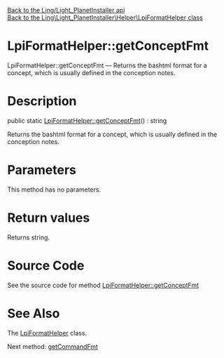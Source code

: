 [Back to the Ling/Light_PlanetInstaller api](https://github.com/lingtalfi/Light_PlanetInstaller/blob/master/doc/api/Ling/Light_PlanetInstaller.md)<br>
[Back to the Ling\Light_PlanetInstaller\Helper\LpiFormatHelper class](https://github.com/lingtalfi/Light_PlanetInstaller/blob/master/doc/api/Ling/Light_PlanetInstaller/Helper/LpiFormatHelper.md)


LpiFormatHelper::getConceptFmt
================



LpiFormatHelper::getConceptFmt — Returns the bashtml format for a concept, which is usually defined in the conception notes.




Description
================


public static [LpiFormatHelper::getConceptFmt](https://github.com/lingtalfi/Light_PlanetInstaller/blob/master/doc/api/Ling/Light_PlanetInstaller/Helper/LpiFormatHelper/getConceptFmt.md)() : string




Returns the bashtml format for a concept, which is usually defined in the conception notes.




Parameters
================

This method has no parameters.


Return values
================

Returns string.








Source Code
===========
See the source code for method [LpiFormatHelper::getConceptFmt](https://github.com/lingtalfi/Light_PlanetInstaller/blob/master/Helper/LpiFormatHelper.php#L20-L23)


See Also
================

The [LpiFormatHelper](https://github.com/lingtalfi/Light_PlanetInstaller/blob/master/doc/api/Ling/Light_PlanetInstaller/Helper/LpiFormatHelper.md) class.

Next method: [getCommandFmt](https://github.com/lingtalfi/Light_PlanetInstaller/blob/master/doc/api/Ling/Light_PlanetInstaller/Helper/LpiFormatHelper/getCommandFmt.md)<br>

